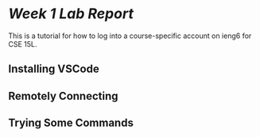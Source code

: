 # ***Week 1 Lab Report***
This is a tutorial for how to log into a course-specific account on ieng6 for CSE 15L.
## Installing VSCode

## Remotely Connecting

## Trying Some Commands

